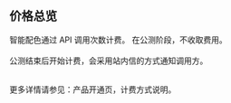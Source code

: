 ## 价格总览<br>
智能配色通过 API 调用次数计费。
在公测阶段，不收取费用。<br><br>公测结束后开始计费，会采用站内信的方式通知调用方。<br><br>

更多详情请参见：产品开通页，计费方式说明。<br><br>
